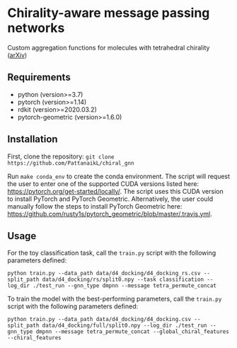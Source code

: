 # Chirality-aware message passing networks
Custom aggregation functions for molecules with tetrahedral chirality ([arXiv](https://arxiv.org/abs/2012.00094))

## Requirements
* python (version>=3.7)
* pytorch (version>=1.14)
* rdkit (version>=2020.03.2)
* pytorch-geometric (version>=1.6.0)

## Installation
First, clone the repository:
`git clone https://github.com/PattanaikL/chiral_gnn`

Run `make conda_env` to create the conda environment. 
The script will request the user to enter one of the supported CUDA versions listed here: https://pytorch.org/get-started/locally/.
The script uses this CUDA version to install PyTorch and PyTorch Geometric. Alternatively, the user could manually follow the steps to install PyTorch Geometric here: https://github.com/rusty1s/pytorch_geometric/blob/master/.travis.yml.

## Usage
For the toy classification task, call the `train.py` script with the following parameters defined:

`python train.py --data_path data/d4_docking/d4_docking_rs.csv --split_path data/d4_docking/rs/split0.npy --task classification --log_dir ./test_run --gnn_type dmpnn --message tetra_permute_concat`


To train the model with the best-performing parameters, call the `train.py` script with the following parameters defined:

`python train.py --data_path data/d4_docking/d4_docking.csv --split_path data/d4_docking/full/split0.npy --log_dir ./test_run --gnn_type dmpnn --message tetra_permute_concat --global_chiral_features --chiral_features`
